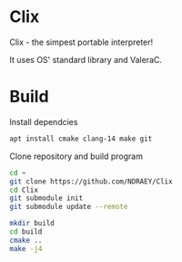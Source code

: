 # Clix

Clix - the simpest portable interpreter!

It uses OS' standard library and ValeraC.

# Build

Install dependcies
```bash
apt install cmake clang-14 make git
```
Clone repository and build program
```bash
cd ~
git clone https://github.com/NDRAEY/Clix
cd Clix
git submodule init
git submodule update --remote

mkdir build
cd build
cmake ..
make -j4
```
